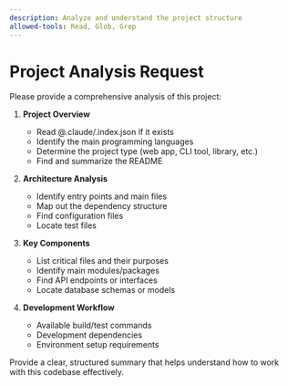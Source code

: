 ```yaml
---
description: Analyze and understand the project structure
allowed-tools: Read, Glob, Grep
---
```


# Project Analysis Request

Please provide a comprehensive analysis of this project:

1. **Project Overview**
   - Read @.claude/.index.json if it exists
   - Identify the main programming languages
   - Determine the project type (web app, CLI tool, library, etc.)
   - Find and summarize the README

2. **Architecture Analysis**
   - Identify entry points and main files
   - Map out the dependency structure
   - Find configuration files
   - Locate test files

3. **Key Components**
   - List critical files and their purposes
   - Identify main modules/packages
   - Find API endpoints or interfaces
   - Locate database schemas or models

4. **Development Workflow**
   - Available build/test commands
   - Development dependencies
   - Environment setup requirements

Provide a clear, structured summary that helps understand how to work with this codebase effectively.